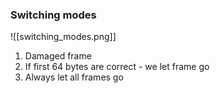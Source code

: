 ### Switching modes
![[switching_modes.png]]

1) Damaged frame 
2) If first 64 bytes are correct - we let frame go
3) Always let all frames go
